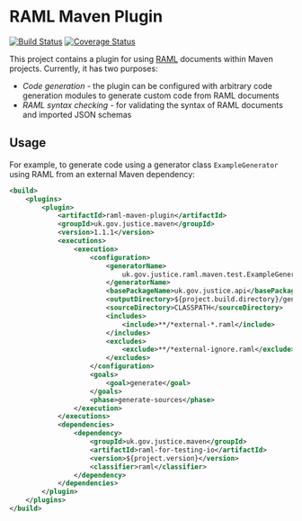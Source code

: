 # RAML Maven Plugin
[![Build Status](https://travis-ci.org/CJSCommonPlatform/raml-maven.svg?branch=master)](https://travis-ci.org/CJSCommonPlatform/raml-maven) 
[![Coverage Status](https://coveralls.io/repos/github/CJSCommonPlatform/raml-maven/badge.svg?branch=master)](https://coveralls.io/github/CJSCommonPlatform/raml-maven?branch=master)

This project contains a plugin for using [RAML](http://raml.org/) documents within Maven projects.
Currently, it has two purposes:

- _Code generation_ - the plugin can be configured with arbitrary code generation modules to generate custom code from RAML documents
- _RAML syntax checking_ - for validating the syntax of RAML documents and imported JSON schemas

## Usage

For example, to generate code using a generator class `ExampleGenerator` using RAML from an external
Maven dependency:

```xml
<build>
    <plugins>
        <plugin>
            <artifactId>raml-maven-plugin</artifactId>
            <groupId>uk.gov.justice.maven</groupId>
            <version>1.1.1</version>
            <executions>
                <execution>
                    <configuration>
                        <generatorName>
                            uk.gov.justice.raml.maven.test.ExampleGenerator
                        </generatorName>
                        <basePackageName>uk.gov.justice.api</basePackageName>
                        <outputDirectory>${project.build.directory}/generated-sources</outputDirectory>
                        <sourceDirectory>CLASSPATH</sourceDirectory>
                        <includes>
                            <include>**/*external-*.raml</include>
                        </includes>
                        <excludes>
                            <exclude>**/*external-ignore.raml</exclude>
                        </excludes>
                    </configuration>
                    <goals>
                        <goal>generate</goal>
                    </goals>
                    <phase>generate-sources</phase>
                </execution>
            </executions>
            <dependencies>
                <dependency>
                    <groupId>uk.gov.justice.maven</groupId>
                    <artifactId>raml-for-testing-io</artifactId>
                    <version>${project.version}</version>
                    <classifier>raml</classifier>
                </dependency>
            </dependencies>
        </plugin>
    </plugins>
</build>
```
